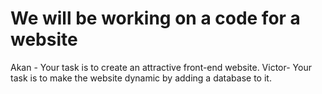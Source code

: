 # We will be working on a code for a website
Akan - Your task is to create an attractive front-end website.
Victor- Your task is to make the website dynamic by adding a database to it.
